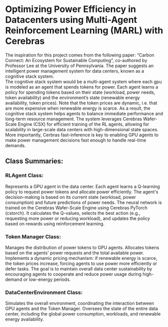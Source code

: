 # Optimizing Power Efficiency in Datacenters using Multi-Agent Reinforcement Learning (MARL) with Cerebras
The inspiration for this project comes from the following paper: “Carbon Connect: An Ecosystem for Sustainable Computing”, co-authored by Professor Lee at the University of Pennsylvania. The paper suggests an intelligent power management system for data centers, known as a cognitive stack system. <br>
The cognitive stack system would be a multi-agent system where each gpu is modeled as an agent that spends tokens for power. Each agent learns a policy for spending tokens based on their state (workload, power needs, token availability) and the environment’s state (renewable energy availability, token prices). Note that the token prices are dynamic, i.e. that are more expensive when renewable energy is scarce. As a result, the cognitive stack system helps agents to balance immediate performance and long-term resource management. The system leverages Cerebras Wafer-Scale Engine (CSX) for efficient training of the RL agents, allowing for scalability in large-scale data centers with high-dimensional state spaces. More importantly, Cerbras fast-inference is key to enabling GPU agents to make power management decisions fast enough to handle real-time demands.

## Class Summaries:
### RLAgent Class:
Represents a GPU agent in the data center.
Each agent learns a Q-learning policy to request power tokens and allocate power efficiently.
The agent's decision-making is based on its current state (workload, power consumption) and future predictions of power needs.
The neural network is trained on the Cerebras Wafer-Scale Engine using Cerebras PyTorch (cstorch).
It calculates the Q-values, selects the best action (e.g., requesting more power or reducing workload), and updates the policy based on rewards using reinforcement learning.
### Token Manager Class:
Manages the distribution of power tokens to GPU agents.
Allocates tokens based on the agents' power requests and the total available power.
Implements a dynamic pricing mechanism: if renewable energy is scarce, the token prices increase, forcing agents to use power more efficiently or defer tasks.
The goal is to maintain overall data center sustainability by encouraging agents to cooperate and reduce power usage during high-demand or low-energy periods.
### DataCenterEnvironment Class:
Simulates the overall environment, coordinating the interaction between GPU agents and the Token Manager.
Oversees the state of the entire data center, including the global power consumption, workloads, and renewable energy availability.